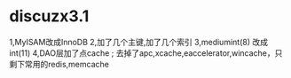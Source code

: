 discuzx3.1
==========
1,MyISAM改成InnoDB
2,加了几个主键,加了几个索引
3,mediumint(8) 改成 int(11)
4,DAO层加了点cache ; 去掉了apc,xcache,eaccelerator,wincache，只剩下常用的redis,memcache
